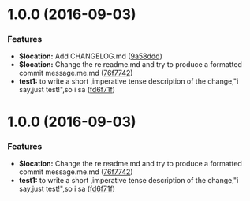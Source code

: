 <a name="1.0.0"></a>
# 1.0.0 (2016-09-03)


### Features

* **$location:** Add CHANGELOG.md ([9a58ddd](https://github.com/allan2coder/React-SPA/commit/9a58ddd))
* **$location:** Change the re readme.md and try to produce a formatted commit message.me.md ([76f7742](https://github.com/allan2coder/React-SPA/commit/76f7742))
* **test1:** to write a short ,imperative tense description of the change,"i say,just test!",so i sa ([fd6f71f](https://github.com/allan2coder/React-SPA/commit/fd6f71f))



<a name="1.0.0"></a>
# 1.0.0 (2016-09-03)


### Features

* **$location:** Change the re readme.md and try to produce a formatted commit message.me.md ([76f7742](https://github.com/allan2coder/React-SPA/commit/76f7742))
* **test1:** to write a short ,imperative tense description of the change,"i say,just test!",so i sa ([fd6f71f](https://github.com/allan2coder/React-SPA/commit/fd6f71f))



